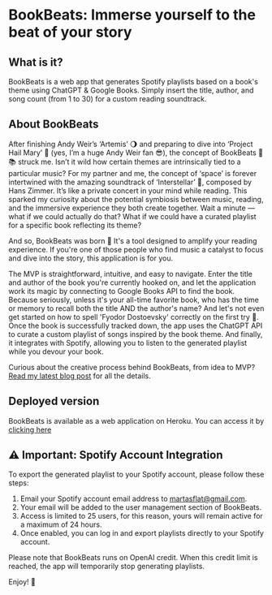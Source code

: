# BookBeats: Immerse yourself to the beat of your story

## **What is it?**
BookBeats is a web app that generates Spotify playlists based on a book's theme using ChatGPT & Google Books. Simply insert the title, author, and song count (from 1 to 30) for a custom reading soundtrack.

## **About BookBeats**
After finishing Andy Weir’s ‘Artemis’ 🌖 and preparing to dive into ‘Project Hail Mary’ 🚀 (yes, I’m a huge Andy Weir fan 😎), the concept of BookBeats 🎵📚 struck me. Isn’t it wild how certain themes are intrinsically tied to a particular music? For my partner and me, the concept of ‘space’ is forever intertwined with the amazing soundtrack of ‘Interstellar’ 💫, composed by Hans Zimmer. It’s like a private concert in your mind while reading. This sparked my curiosity about the potential symbiosis between music, reading, and the immersive experience they both create together. Wait a minute — what if we could actually do that? What if we could have a curated playlist for a specific book reflecting its theme?

And so, BookBeats was born 🎉 It's a tool designed to amplify your reading experience. If you're one of those people who find music a catalyst to focus and dive into the story, this application is for you.

The MVP is straightforward, intuitive, and easy to navigate. Enter the title and author of the book you're currently hooked on, and let the application work its magic by connecting to Google Books API to find the book. Because seriously, unless it's your all-time favorite book, who has the time or memory to recall both the title AND the author's name? And let's not even get started on how to spell 'Fyodor Dostoevsky' correctly on the first try 🧐. Once the book is successfully tracked down, the app uses the ChatGPT API to curate a custom playlist of songs inspired by the book theme. And finally, it integrates with Spotify, allowing you to listen to the generated playlist while you devour your book.

Curious about the creative process behind BookBeats, from idea to MVP? [Read my latest blog post](https://medium.com/@marta.vila.garrido/bookbeats-hitting-the-right-note-my-first-ai-project-journey-from-idea-to-mvp-4b1f65c4adeb) for all the details.

## **Deployed version**

BookBeats is available as a web application on Heroku. 
You can access it by [clicking here](https://bookbeats-187997a9d1fc.herokuapp.com)

## ⚠️ Important: Spotify Account Integration

To export the generated playlist to your Spotify account, please follow these steps:

1. Email your Spotify account email address to martasflat@gmail.com.
2. Your email will be added to the user management section of BookBeats.
3. Access is limited to 25 users, for this reason, yours will remain active for a maximum of 24 hours.
4. Once enabled, you can log in and export playlists directly to your Spotify account.

Please note that BookBeats runs on OpenAI credit. When this credit limit is reached, the app will temporarily stop generating playlists.

Enjoy! 🎉
